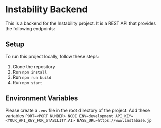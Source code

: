 # Instability Backend

This is a backend for the Instability project. It is a REST API that provides the following endpoints:

## Setup

To run this project locally, follow these steps:

1. Clone the repository
2. Run `npm install`
3. Run `npm run build`
4. Run `npm start`

## Environment Variables

Please create a `.env` file in the root directory of the project.
Add these variables
`PORT=<PORT NUMBER>
NODE_ENV=development
API_KEY=<YOUR_API_KEY_FOR_STABILITY.AI>
BASE_URL=https://www.instabase.jp`
